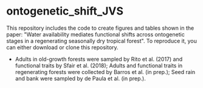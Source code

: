 # ontogenetic_shift_JVS

This repository includes the code to create figures and tables shown in the paper: "Water availability mediates functional shifts across ontogenetic stages in a regenerating seasonally dry tropical forest". To reproduce it, you can either download or clone this repository.

- Adults in old-growth forests were sampled by Rito et al. (2017) and functional traits by Sfair et al. (2018); Adults and functional traits in regenerating forests were collected by Barros et al. (in prep.); Seed rain and bank were sampled by de Paula et al. (in prep.).
